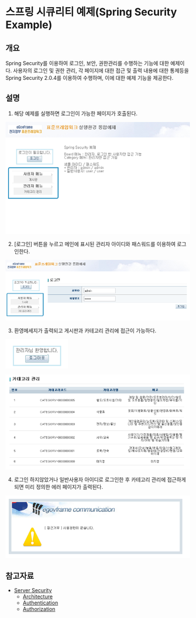 # 스프링 시큐리티 예제(Spring Security Example)

## 개요
Spring Security를 이용하여 로그인, 보안, 권한관리를 수행하는 기능에 대한 예제이다. 사용자의 로그인 및 권한 관리, 각 페이지에 대한 접근 및 출력 내용에 대한 통제등을 Spring Security 2.0.4를 이용하여 수행하며, 이에 대한 예제 기능을 제공한다.

## 설명
1. 해당 예제를 실행하면 로그인이 가능한 페이지가 호출된다.

![security-1](./images/security-1.png)

2. [로그인] 버튼을 누르고 메인에 표시된 관리자 아이디와 패스워드를 이용하여 로그인한다.

![security-2](./images/security-2.png)

3. 환영메세지가 출력되고 게시판과 카테고리 관리에 접근이 가능하다.

![security-3](./images/security-3.png)

![security-5](./images/security-5.png)

4. 로그인 하지않았거나 일반사용자 아이디로 로그인한 후 카테고리 관리에 접근하게 되면 미리 정의한 에러 페이지가 출력된다.

![security-4](./images/security-4.png)

## 참고자료
- [Server Security](./server-security.md)
  - [Architecture](./server-security-architecture.md)
  - [Authentication](./server-security-authentication.md)
  - [Authorization](./server-security-authorization.md)
